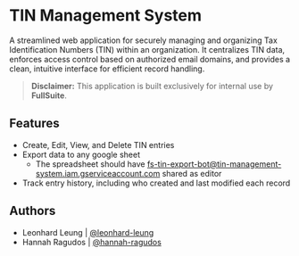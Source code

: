 # TIN Management System

A streamlined web application for securely managing and organizing Tax Identification Numbers (TIN) within an organization. 
It centralizes TIN data, enforces access control based on authorized email domains, and provides a clean, intuitive interface for efficient record handling.

> **Disclaimer:** This application is built exclusively for internal use by **FullSuite**.

## Features
- Create, Edit, View, and Delete TIN entries
- Export data to any google sheet
  - The spreadsheet should have fs-tin-export-bot@tin-management-system.iam.gserviceaccount.com shared as editor
- Track entry history, including who created and last modified each record

## Authors
- Leonhard Leung | [@leonhard-leung](https://github.com/leonhard-leung)
- Hannah Ragudos | [@hannah-ragudos](https://github.com/hannah-ragudos)
